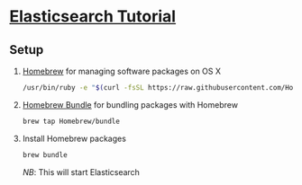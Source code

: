 # [Elasticsearch Tutorial][es-tutorial]

## Setup

1. [Homebrew](http://brew.sh) for managing software packages on OS X
    ```sh
    /usr/bin/ruby -e "$(curl -fsSL https://raw.githubusercontent.com/Homebrew/install/master/install)"
    ```

1. [Homebrew Bundle](https://github.com/Homebrew/homebrew-bundle) for bundling packages with Homebrew
    ```sh
    brew tap Homebrew/bundle
    ```
1. Install Homebrew packages
    ```sh
    brew bundle
    ```

    *NB*: This will start Elasticsearch

[es-tutorial]: https://github.com/elastic/elasticsearch#getting-started